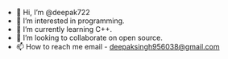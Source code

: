 - 👋 Hi, I’m @deepak722
- 👀 I’m interested in programming.
- 🌱 I’m currently learning C++.
- 💞️ I’m looking to collaborate on open source.
- 📫 How to reach me email - deepaksingh956038@gmail.com

<!---
deepak722/deepak722 is a ✨ special ✨ repository because its `README.md` (this file) appears on your GitHub profile.
You can click the Preview link to take a look at your changes.
--->
